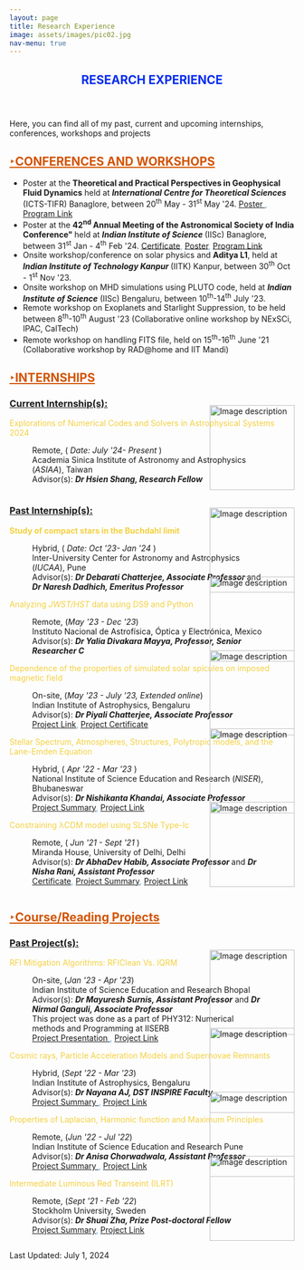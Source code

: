 ```yaml
---
layout: page
title: Research Experience
image: assets/images/pic02.jpg
nav-menu: true
---
```


<!-- Main -->
<div id="main" class="alt">

<!-- One -->
<section id="one">
	<div class="inner">
		<header class="major">
			<h1><font color="##5B2C6F">RESEARCH EXPERIENCE</font></h1>
		</header>

<!-- Content -->

<p>Here, you can find all of my past, current and upcoming internships, conferences, workshops and projects</p>


<h2 id="content"><font color="#D35400"><u><span>&#8227;</span>CONFERENCES AND WORKSHOPS</u></font></h2>
		<ul>
			<li>Poster at the <b> Theoretical and Practical Perspectives in Geophysical Fluid Dynamics</b> held at <i><b> International Centre for Theoretical Sciences </b></i> (ICTS-TIFR) Banaglore, between 20<sup>th</sup> May - 31<sup>st</sup> May '24. <font color="#5DADE2"> <a href="https://drive.google.com/file/d/1O-yfp0W9E-AjUhswizOSFirqFFlRhMHX/view"> Poster </a>, <a href="https://www.icts.res.in/program/TAPGFD"> Program Link </a></font></li>
			<li>Poster at the <b>42<sup>nd</sup> Annual Meeting of the Astronomical Society of India Conference" </b> held at <i><b> Indian Institute of Science </b></i> (IISc) Banaglore, between 31<sup>st</sup> Jan - 4<sup>th</sup> Feb '24. <font color="#5DADE2"><a href="https://drive.google.com/file/d/1PBIjjLpbKcHxOweXhP87uUp5zXP3Hzig/view?usp=sharing">Certificate</a>, <a href="https://drive.google.com/file/d/1GEZ7_-ytgneCyh2odrb0IR9UTdPkC_R3/view?usp=drive_link">Poster</a>, <a href="https://astron-soc.in/asi2024/about">Program Link</a></font></li>
			<li>Onsite workshop/conference on solar physics and <b>Aditya L1</b>, held at <i><b> Indian Institute of Technology Kanpur </b></i> (IITK) Kanpur, between 30<sup>th</sup> Oct - 1<sup>st</sup> Nov '23. </li>
			<li>Onsite workshop on MHD simulations using PLUTO code, held at <i><b>Indian Institute of Science</b></i> (IISc) Bengaluru, between 10<sup>th</sup>-14<sup>th</sup> July '23. </li>
			<li>Remote workshop on Exoplanets and Starlight Suppression, to be held between 8<sup>th</sup>-10<sup>th</sup> August '23 (Collaborative online workshop by NExSCi, IPAC, CalTech)  </li>
			<li>Remote workshop on handling FITS file, held on 15<sup>th</sup>-16<sup>th</sup> June '21 (Collaborative workshop by RAD@home and IIT Mandi)</li>
		</ul>

<h2 id="content"><font color="#D35400"><u><span>&#8227;</span>INTERNSHIPS</u></font></h2>
		<dl>
		<h3><u>Current Internship(s):</u></h3>
		<dt><font color="#F4D03F">Explorations of Numerical Codes and Solvers in Astrophysical Systems 2024</font></dt>
		<dd>
			<div style="display: flex; align-items: center;">
			<div style="flex-grow: 1;">
				<p>Remote, (<i> Date: July '24- Present </i>) <br/>
				Academia Sinica Institute of Astronomy and Astrophysics (<i>ASIAA</i>), Taiwan <br />
				Advisor(s): <i><b> Dr Hsien Shang, Research Fellow </b></i>  <br/>
				</p>
			</div>
			<div style="flex-shrink: 0; margin-left: -100px; margin-top: -60px;">
				<img src="{% link assets/images/asiaa.jpeg %}" alt="Image description" style="width: 150px; height: auto;">
			</div>
			</div>
		</dd>
		</dl>
		<dl>
		<h3><u>Past Internship(s):</u></h3>
		<dt><b><font color="#F4D03F">Study of compact stars in the Buchdahl limit</font></b></dt>
		<dd>
			<div style="display: flex; align-items: center;">
			<div style="flex-grow: 1;">
				<p>Hybrid, (<i> Date: Oct '23- Jan '24 </i>) <br/> Inter-University Center for Astronomy and Astrophysics (<i>IUCAA</i>), Pune <br /> Advisor(s): <i><b> Dr Debarati Chatterjee, Associate Professor </b></i> and <i><b> Dr Naresh Dadhich, Emeritus Professor </b></i><br/>
				</p>
			</div>
			<div style="flex-shrink: 0; margin-left: -100px; margin-top: -60px;">
				<img src="{% link assets/images/iucaa.jpeg %}" alt="Image description" style="width: 150px; height: auto;">
			</div>
			</div>
		</dd>
		<dt><font color="#F4D03F">Analyzing <i>JWST/HST</i> data using DS9 and Python</font></dt>
		<dd>
			<div style="display: flex; align-items: center;">
			<div style="flex-grow: 1;">
				<p>Remote, (<i>May '23 - Dec '23</i>) <br/> Instituto Nacional de Astrof&iacute;sica, &Oacute;ptica y Electr&oacute;nica, Mexico<br/> Advisor(s): <i><b> Dr Yalia Divakara Mayya, Professor, Senior Researcher C</b> </i> 
				</p>
			</div>
			<div style="flex-shrink: 0; margin-left: -100px; margin-top: -60px;">
				<img src="{% link assets/images/inaoe.jpeg %}" alt="Image description" style="width: 150px; height: auto;">
			</div>
			</div>	
		</dd>
		<dt><font color="#F4D03F">Dependence of the properties of simulated solar spicules on imposed magnetic field</font></dt>
		<dd>
			<div style="display: flex; align-items: center;">
			<div style="flex-grow: 1;">
				<p>On-site, (<i>May '23 - July '23, Extended online</i>) <br/> Indian Institute of Astrophysics, Bengaluru<br/> Advisor(s): <i><b> Dr Piyali Chatterjee, Associate Professor</b> </i> <br/><font color="#5DADE2"><a href="https://drive.google.com/file/d/1KfpoydTX3sucVcIH1zVCasE1EFXR6bSd/view?usp=sharing">Project Link</a>, <a href="https://drive.google.com/file/d/1ladhthAdRM0DRxe-q7fb45iXnaZYtAxM/view?usp=sharing">Project Certificate</a></font> 
				</p>
			</div>
			<div style="flex-shrink: 0; margin-left: -100px; margin-top: -60px;">
				<img src="{% link assets/images/iia.png %}" alt="Image description" style="width: 150px; height: auto;">
			</div>
			</div>
		</dd>
		<dt><font color="#F4D03F">Stellar Spectrum, Atmospheres, Structures, Polytropic models, and the Lane-Emden Equation</font></dt>
		<dd>
			<div style="display: flex; align-items: center;">
			<div style="flex-grow: 1;">
				<p> Hybrid, (<i> Apr '22 - Mar '23 </i>) <br/> National Institute of Science Education and Research (<i>NISER</i>), Bhubaneswar <br /> Advisor(s): <i><b> Dr Nishikanta Khandai, Associate Professor </b></i> <br/> <font color="#5DADE2"><a href="https://drive.google.com/file/d/1dAZRr_H61Fn4JysHARnx6Ua9VJHmJshn/view">Project Summary</a>, <a href="https://drive.google.com/file/d/1PRUfBfN2ah_GLeydA4oJxT3InVRe1SNf/view?usp=drive_link">Project Link</a> </font>
				</p>
			</div>
			<div style="flex-shrink: 0; margin-left: -100px; margin-top: -60px;">
				<img src="{% link assets/images/niser.png %}" alt="Image description" style="width: 150px; height: auto;">
			</div>
			</div>
		</dd>
		<dt><font color="#F4D03F">Constraining λCDM model using SLSNe Type-Ic</font></dt>
		<dd>
			<div style="display: flex; align-items: center;">
			<div style="flex-grow: 1;">
				<p> Remote, (<i> Jun '21 - Sept '21 </i>) <br/> Miranda House, University of Delhi, Delhi <br /> Advisor(s): <i><b> Dr AbhaDev Habib, Associate Professor </b></i> and <i><b> Dr Nisha Rani, Assistant Professor</b></i> <br/> <font color="#5DADE2"><a href="https://drive.google.com/file/d/1P6gLRskwGlm5_dmcQTB28oca558OObzk/view">Certificate</a>, <a href="https://drive.google.com/file/d/1mqpA_cCThByqpEO6ZV_03a8CU_5JJS1Q/view"> Project Summary</a>,  <a href="https://drive.google.com/file/d/1TOhDXJ9eeBFZR4Ahb0mVgwYkqQ7VoYVC/view?usp=drive_link"> Project Link </a></font> 
				</p>
			</div>
			<div style="flex-shrink: 0; margin-left: -100px; margin-top: -60px;">
				<img src="{% link assets/images/miranda.jpeg %}" alt="Image description" style="width: 150px; height: auto;">
			</div>
			</div>
		</dd>
		</dl>
<h2 id="content"><font color="#D35400"><u><span>&#8227;</span>Course/Reading Projects</u></font></h2>
		<dl>
		<h3><u>Past Project(s):</u></h3>
		<dt><font color="#F4D03F">RFI Mitigation Algorithms: RFIClean Vs. IQRM</font></dt>
		<dd>
			<div style="display: flex; align-items: center;">
			<div style="flex-grow: 1;">
				<p>On-site,  (<i>Jan '23 - Apr '23</i>) <br/> Indian Institute of Science Education and Research Bhopal<br/> Advisor(s): <i><b> Dr Mayuresh Surnis, Assistant Professor</b></i> and <i><b> Dr Nirmal Ganguli, Associate Professor</b></i> <br /> This project was done as a part of PHY312: Numerical methods and Programming at IISERB <br/> <font color="#5DADE2"><a href="https://drive.google.com/file/d/18xydEH2tq9zOicAhHR8McO3HjnNI9GUI/view">Project Presentation </a>, <a href="https://drive.google.com/file/d/1eC7rqNnPYqjUQz9DJ58Kby4m3Mc5u8YA/view?usp=drive_link"> Project Link </a></font> 
				</p>
			</div>
			<div style="flex-shrink: 0; margin-left: -100px; margin-top: -60px;">
				<img src="{% link assets/images/iiserb.jpeg %}" alt="Image description" style="width: 150px; height: auto;">
			</div>
			</div>
		</dd>
		<dt><font color="#F4D03F">Cosmic rays, Particle Acceleration Models and Supernovae Remnants</font></dt>
		<dd>
			<div style="display: flex; align-items: center;">
			<div style="flex-grow: 1;">
				<p>Hybrid, (<i>Sept '22 - Mar '23</i>) <br/> Indian Institute of Astrophysics, Bengaluru <br/> Advisor(s): <i><b> Dr Nayana AJ, DST INSPIRE Faculty</b> </i>  <br/> <font color="#5DADE2"><a href="https://drive.google.com/file/d/1Ro4-vmgnUuBV89mh4Xzx7nCd2Nh8aXKm/view"> Project Summary </a>, <a href="https://drive.google.com/file/d/1z8ExYywpvqixge1wX51t-KTZwjNIgXw4/view?usp=drive_link"> Project Link </a> </font>
				</p>
			</div>
			<div style="flex-shrink: 0; margin-left: -100px; margin-top: -60px;">
				<img src="{% link assets/images/iia.png %}" alt="Image description" style="width: 150px; height: auto;">
			</div>
			</div>
		</dd>
		<dt><font color="#F4D03F">Properties of Laplacian, Harmonic function and Maximum Principles</font></dt>
		<dd>
			<div style="display: flex; align-items: center;">
			<div style="flex-grow: 1;">
				<p>Remote, (<i>Jun '22 - Jul '22</i>) <br/> Indian Institute of Science Education and Research Pune <br/> Advisor(s): <i><b> Dr Anisa Chorwadwala, Assistant Professor</b> </i>  <br/> <font color="#5DADE2"><a href="https://drive.google.com/file/d/1JQzy4B8TZ1CCfolm2zzUeq5pf2jYVJf2/view">Project Summary </a>, <a href="https://drive.google.com/file/d/1EuFN0xylErcxlHdtIKtMfp-7BQ4uU20m/view?usp=drive_link"> Project Link </a></font>  
				</p>
			</div>
			<div style="flex-shrink: 0; margin-left: -100px; margin-top: -60px;">
				<img src="{% link assets/images/iiserp.png %}" alt="Image description" style="width: 150px; height: auto;">
			</div>
			</div>
		</dd>
		<dt><font color="#F4D03F">Intermediate Luminous Red Transeint (ILRT)</font></dt>
		<dd>
			<div style="display: flex; align-items: center;">
			<div style="flex-grow: 1;">
				<p>Remote, (<i>Sept '21 - Feb '22</i>) <br/> Stockholm University, Sweden <br/> Advisor(s): <i><b> Dr Shuai Zha, Prize Post-doctoral Fellow</b> </i>  <br/> <font color="#5DADE2"><a href="https://drive.google.com/file/d/181MBNxa4WrCaKlgM6WQ_SNDRkqbF-yrN/view">Project Summary</a>, <a href="https://drive.google.com/file/d/1TugtRKgWuelyoFUCQGveEmWri1wSS2nL/view?usp=drive_link"> Project Link </a> </font>
				</p>
			</div>
			<div style="flex-shrink: 0; margin-left: -100px; margin-top: -60px;">
				<img src="{% link assets/images/stockholm.png %}" alt="Image description" style="width: 150px; height: auto;">
			</div>
			</div>
		</dd>
		</dl>
</div>

Last Updated: July 1, 2024


